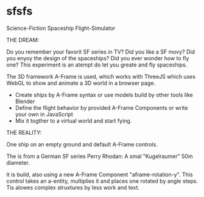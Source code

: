 # sfsfs
Science-Fiction Spaceship Flight-Simulator

THE DREAM:

Do you remember your favorit SF series in TV? Did you like a SF movy? Did you enyoy the design of the spaceships? Did you ever wonder how to fly one? This experiment is an atempt do let you greate and fly spaceships.

The 3D framework A-Frame is used, which works with ThreeJS which uses WebGL to show and animate a 3D world in a browser page.

* Create ships by A-Frame syntax or use models build by other tools like Blender
* Define the flight behavior by provided A-Frame Components or write your own in JavaScript
* Mix it togther to a virtual world and start fying.

THE REALITY:

One ship on an empty ground and default A-Frame controls.

The is from a German SF series Perry Rhodan: A smal "Kugelraumer" 50m diameter.

It is build, also using a new A-Frame Component "aframe-rotation-y". This control takes an a-entity, multiplies it and places one rotated by angle steps. Tis alowes complex struxtures by less work and text.
